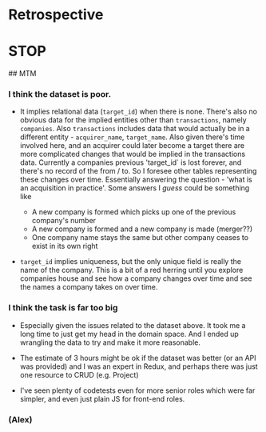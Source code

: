 # Retrospective 

# STOP

## MTM

### I think the dataset is poor. 

- It implies relational data (`target_id`) when there is none. There's also no obvious data for the implied entities other than `transactions`, namely `companies`. Also `transactions` includes data that would actually be in a different entity - `acquirer_name`, `target_name`. Also given there's time involved here, and an acquirer could later become a target there are more complicated changes that would be implied in the transactions data. Currently a companies previous 'target_id` is lost forever, and there's no record of the from / to. So I foresee other tables representing these changes over time. Essentially answering the question - 'what is an acquisition in practice'. Some answers I *guess* could be something like 
  - A new company is formed which picks up one of the previous company's number
  - A new company is formed and a new company is made (merger??)
  - One company name stays the same but other company ceases to exist in its own right

- `target_id` implies uniqueness, but the only unique field is really the name of the company. This is a bit of a red herring until you explore companies house and see how a company changes over time and see the names a company takes on over time.

### I think the task is far too big

- Especially given the issues related to the dataset above. It took me a long time to just get my head in the domain space. And I ended up wrangling the data to try and make it more reasonable.

- The estimate of 3 hours might be ok if the dataset was better (or an API was provided) and I was an expert in Redux, and perhaps there was just one resource to CRUD (e.g. Project)

- I've seen plenty of codetests even for more senior roles which were far simpler, and even just plain JS for front-end roles.

### (Alex) 



